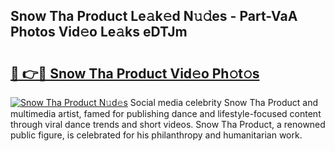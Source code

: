 ## Snow Tha Product Le𝚊k𝚎d N𝚞𝚍es - Part-VaA Photos Vid𝚎o Le𝚊ks eDTJm

# <h2><a href="http://fbd67c.evod.top/?m=Snow+Tha+Product">🔗 👉🔴 Snow Tha Product Vid𝚎o Ph𝚘t𝚘s</a></h2>

[![Snow Tha Product N𝚞d𝚎s](https://i.imgur.com/8V9OHl7.gif)](http://fbd67c.evod.top/?m=Snow+Tha+Product)
Social media celebrity Snow Tha Product and multimedia artist, famed for publishing dance and lifestyle-focused content through viral dance trends and short videos. Snow Tha Product, a renowned public figure, is celebrated for his philanthropy and humanitarian work. 
